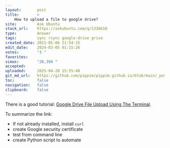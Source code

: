 ```yaml
---
layout:       post
title:        >
    How to upload a file to google drive?
site:         Ask Ubuntu
stack_url:    https://askubuntu.com/q/1336610
type:         Answer
tags:         sync rsync google-drive grive
created_date: 2021-05-06 21:54:15
edit_date:    2024-03-05 01:15:26
votes:        "3 "
favorites:    
views:        "20,394 "
accepted:     
uploaded:     2025-04-28 15:55:49
git_md_url:   https://github.com/pippim/pippim.github.io/blob/main/_posts/2021/2021-05-06-How-to-upload-a-file-to-google-drive_.md
toc:          false
navigation:   false
clipboard:    false
---
```


There is a good tutorial: [Google Drive File Upload Using The Terminal](https://medium.com/@ianhutch90/google-drive-file-upload-using-the-terminal-3652ee90a6f6).

To summarize the link:

- If not already installed, install `curl`
- create Google security certificate
- test from command line
- create Python script to automate


